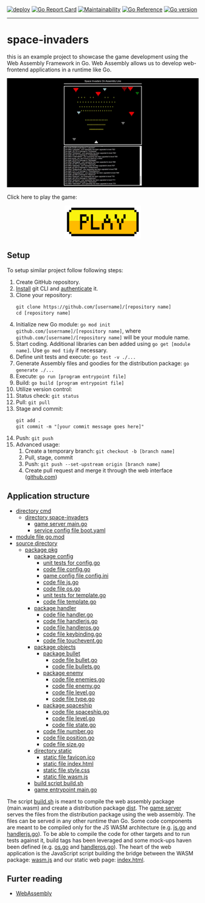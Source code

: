 [![deploy](https://github.com/sarumaj/edu-space-invaders/actions/workflows/deploy.yml/badge.svg)](https://github.com/sarumaj/edu-space-invaders/actions/workflows/deploy.yml)
[![Go Report Card](https://goreportcard.com/badge/github.com/sarumaj/edu-space-invaders)](https://goreportcard.com/report/github.com/sarumaj/edu-space-invaders)
[![Maintainability](https://img.shields.io/codeclimate/maintainability-percentage/sarumaj/edu-space-invaders.svg)](https://codeclimate.com/github/sarumaj/edu-space-invaders/maintainability)
[![Go Reference](https://pkg.go.dev/badge/github.com/sarumaj/edu-space-invaders.svg)](https://pkg.go.dev/github.com/sarumaj/edu-space-invaders)
[![Go version](https://img.shields.io/github/go-mod/go-version/sarumaj/edu-space-invaders?logo=go&label=&labelColor=gray)](https://go.dev)

---

# space-invaders

this is an example project to showcase the game development using the Web Assembly Framework in Go.
Web Assembly allows us to develop web-frontend applications in a runtime like Go.

<a href="https://youtu.be/t-5W3WgnDkI">
  <p align="center">
    <img src="assets/screenshot.png" alt="Gameover">
  </p>
</a>

Click here to play the game:

<a href="https://edu-space-invaders-bd0bf5ebb055.herokuapp.com/">
  <p align="center">
    <img src="assets/play.png" alt="https://edu-space-invaders.herokuapp.com" width="200" height="auto">
  </p>
</a>

## Setup

To setup similar project follow following steps:

1. Create GitHub repository.
2. [Install](https://github.com/git-guides/install-git) git CLI and [authenticate](https://docs.github.com/en/authentication/keeping-your-account-and-data-secure/about-authentication-to-github) it.
3. Clone your repository:
   ```
   git clone https://github.com/[username]/[repository name]
   cd [repository name]
   ```
4. Initialize new Go module: `go mod init github.com/[username]/[repository name]`, where `github.com/[username]/[repository name]` will be your module name.
5. Start coding. Additional libraries can ben added using `go get [module name]`. Use `go mod tidy` if necessary.
6. Define unit tests and execute: `go test -v ./...`
7. Generate Assembly files and goodies for the distribution package: `go generate ./...`
8. Execute: `go run [program entrypoint file]`
9. Build: `go build [program entrypoint file]`
10. Utilize version control:
11. Status check: `git status`
12. Pull: `git pull`
13. Stage and commit:
    ```
    git add .
    git commit -m "[your commit message goes here]"
    ```
14. Push: `git push`
15. Advanced usage:
    1. Create a temporary branch: `git checkout -b [branch name]`
    2. Pull, stage, commit
    3. Push: `git push --set-upstream origin [branch name]`
    4. Create pull request and merge it through the web interface ([github.com](github.com))

## Application structure

- [directory cmd](cmd)
  - [directory space-invaders](cmd/space-invaders)
    - [game server main.go](cmd/space-invaders/main.go)
    - [service config file boot.yaml](cmd/space-invaders/boot.yaml)
- [module file go.mod](go.mod)
- [source directory](src)
  - [package pkg](src/pkg)
    - [package config](src/pkg/config)
      - [unit tests for config.go](src/pkg/config/config_test.go)
      - [code file config.go](src/pkg/config/config.go)
      - [game config file config.ini](src/pkg/config/config.ini)
      - [code file js.go](src/pkg/config/js.go)
      - [code file os.go](src/pkg/config/os.go)
      - [unit tests for template.go](src/pkg/config/template_test.go)
      - [code file template.go](src/pkg/config/template.go)
    - [package handler](src/pkg/handler)
      - [code file handler.go](src/pkg/handler/handler.go)
      - [code file handlerjs.go](src/pkg/handler/handlerjs.go)
      - [code file handleros.go](src/pkg/handler/handleros.go)
      - [code file keybinding.go](src/pkg/handler/keybinding.go)
      - [code file touchevent.go](src/pkg/handler/touchevent.go)
    - [package objects](src/pkg/objects)
      - [package bullet](src/pkg/objects/bullet)
        - [code file bullet.go](src/pkg/objects/bullet.go)
        - [code file bullets.go](src/pkg/objects/bullets.go)
      - [package enemy](src/pkg/objects/enemy)
        - [code file enemies.go](src/pkg/objects/enemies.go)
        - [code file enemy.go](src/pkg/objects/enemy.go)
        - [code file level.go](src/pkg/objects/level.go)
        - [code file type.go](src/pkg/objects/type.go)
      - [package spaceship](src/pkg/objects/spaceship)
        - [code file spaceship.go](src/pkg/objects/spaceship.go)
        - [code file level.go](src/pkg/objects/level.go)
        - [code file state.go](src/pkg/objects/state.go)
      - [code file number.go](src/pkg/objects/number.go)
      - [code file position.go](src/pkg/objects/position.go)
      - [code file size.go](src/pkg/objects/size.go)
    - [directory static](src/static)
      - [static file favicon.ico](src/static/favicon.ico)
      - [static file index.html](src/static/index.html)
      - [static file style.css](src/static/style.css)
      - [static file wasm.js](src/static/wasm.js)
    - [build script build.sh](src/build.sh)
    - [game entrypoint main.go](src/main.go)

The script [build.sh](src/build.sh) is meant to compile the web assembly package (main.wasm) and create a distribution package [dist](dist).
The [game server](cmd/space-invaders/main.go) serves the files from the distribution package using the web assembly. The files can be served in any other runtime than Go.
Some code components are meant to be compiled only for the JS WASM architecture (e.g. [js.go](src/pkg/config/js.go) and [handlerjs.go](src/pkg/handler/handlerjs.go)).
To be able to compile the code for other targets and to run tests against it, build tags has been leveraged and some mock-ups haven been defined (e.g. [os.go](src/pkg/config/os.go) and [handleros.go](src/pkg/handler/handleros.go)). The heart of the web application is the JavaScript script building the bridge between the WASM package: [wasm.js](src/static/wasm.js) and our static web page: [index.html](src/static/index.html).

## Furter reading

- [WebAssembly](https://go.dev/wiki/WebAssembly)
